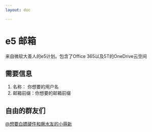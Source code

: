 ```yaml
---
layout: doc

---
```

# e5 邮箱
来自微软大善人的e5计划。包含了Office 365以及5T的OneDrive云空间

## 需要信息
1. 名称： 你想要的用户名
2. 邮箱前缀：你想要的邮箱前缀


## 自由的群友们

[@想要白嫖硬件和撅水友的小萌新](/e5/lkhsss)


